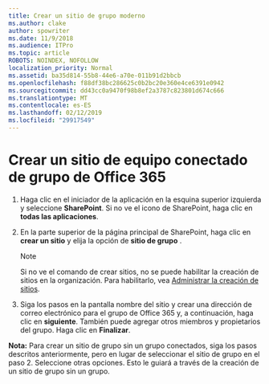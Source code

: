 ```yaml
---
title: Crear un sitio de grupo moderno
ms.author: clake
author: spowriter
ms.date: 11/9/2018
ms.audience: ITPro
ms.topic: article
ROBOTS: NOINDEX, NOFOLLOW
localization_priority: Normal
ms.assetid: ba35d814-55b8-44e6-a70e-011b91d2bbcb
ms.openlocfilehash: f88df38bc286625c0b2bc20e360e4ce6391e0942
ms.sourcegitcommit: dd43cc0a9470f98b8ef2a3787c823801d674c666
ms.translationtype: MT
ms.contentlocale: es-ES
ms.lasthandoff: 02/12/2019
ms.locfileid: "29917549"
---
```

# <a name="create-an-office-365-group-connected-team-site"></a>Crear un sitio de equipo conectado de grupo de Office 365

1. Haga clic en el iniciador de la aplicación en la esquina superior izquierda y seleccione **SharePoint**. Si no ve el icono de SharePoint, haga clic en **todas las aplicaciones**.
    
2. En la parte superior de la página principal de SharePoint, haga clic en **crear un sitio** y elija la opción de **sitio de grupo** . 
    
    > [!NOTE]
    > Si no ve el comando de crear sitios, no se puede habilitar la creación de sitios en la organización. Para habilitarlo, vea [Administrar la creación de sitios](https://go.microsoft.com/fwlink/?linkid=2009644). 
  
3. Siga los pasos en la pantalla nombre del sitio y crear una dirección de correo electrónico para el grupo de Office 365 y, a continuación, haga clic en **siguiente**. También puede agregar otros miembros y propietarios del grupo. Haga clic en **Finalizar**.
  
 **Nota:** Para crear un sitio de grupo sin un grupo conectados, siga los pasos descritos anteriormente, pero en lugar de seleccionar el sitio de grupo en el paso 2. Seleccione otras opciones. Esto le guiará a través de la creación de un sitio de grupo sin un grupo. 
    

